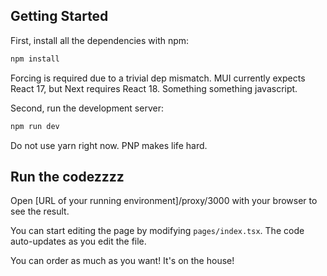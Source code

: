 ## Getting Started

First, install all the dependencies with npm:

```bash
npm install
```

Forcing is required due to a trivial dep mismatch. MUI currently expects React 17, but Next requires React 18. Something something javascript.

Second, run the development server:

```bash
npm run dev
```

Do not use yarn right now. PNP makes life hard.

## Run the codezzzz

Open [URL of your running environment]/proxy/3000 with your browser to see the result.

You can start editing the page by modifying `pages/index.tsx`. The code auto-updates as you edit the file.

You can order as much as you want! It's on the house!

